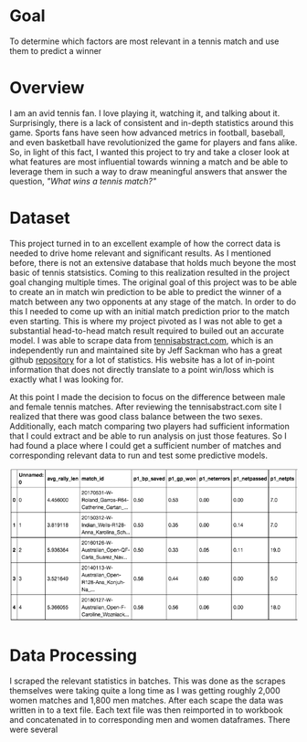 # Goal
To determine which factors are most relevant in a tennis match and use them to predict a winner

# Overview
I am an avid tennis fan. I love playing it, watching it, and talking about it. Surprisingly, there is a lack of consistent
and in-depth statistics around this game. Sports fans have seen how advanced metrics in football, baseball, and even basketball
have revolutionized the game for players and fans alike. So, in light of this fact, I wanted this project to try and take a
closer look at what features are most influential towards winning a match and be able to leverage them in such a way to
draw meaningful answers that answer the question, *"What wins a tennis match?"*

# Dataset
This project turned in to an excellent example of how the correct data is needed to drive home relevant and significant
results. As I mentioned before, there is not an extensive database that holds much beyone the most basic of tennis statsistics. Coming to this realization resulted in the project goal changing multiple times. The original goal of this project was to be able to create an in match win prediction to be able to predict the winner of a match between any two opponents at any stage of the match. In order to do this I needed to come up with an initial match prediction prior to the match even starting. This is where my project pivoted as I was not able to get a substantial head-to-head match result required to builed out an accurate model. I was able to scrape data from [tennisabstract.com](http://tennisabstract.com/), which is an independently run and maintained site by Jeff Sackman who has a great github [repository](https://github.com/JeffSackmann) for a lot of statistics. His website has a lot of in-point information that does not directly translate to a point win/loss which is exactly what I was looking for. 

At this point I made the decision to focus on the difference between male and female tennis matches. After reviewing the tennisabstract.com site I realized that there was good class balance between the two sexes. Additionally, each match comparing two players had sufficient information that I could extract and be able to run analysis on just those features. So I had found a place where I could get a sufficient number of matches and corresponding relevant data to run and test some predictive models.

![alt text](https://github.com/scbronder/final_project/blob/master/Screen%20Shot%202019-03-04%20at%202.22.54%20PM.png)

# Data Processing
I scraped the relevant statistics in batches. This was done as the scrapes themselves were taking quite a long time as I was getting roughly 2,000 women matches and 1,800 men matches. After each scape the data was written in to a text file. Each text file was then reimported in to workbook and concatenated in to corresponding men and women dataframes. There were several 
